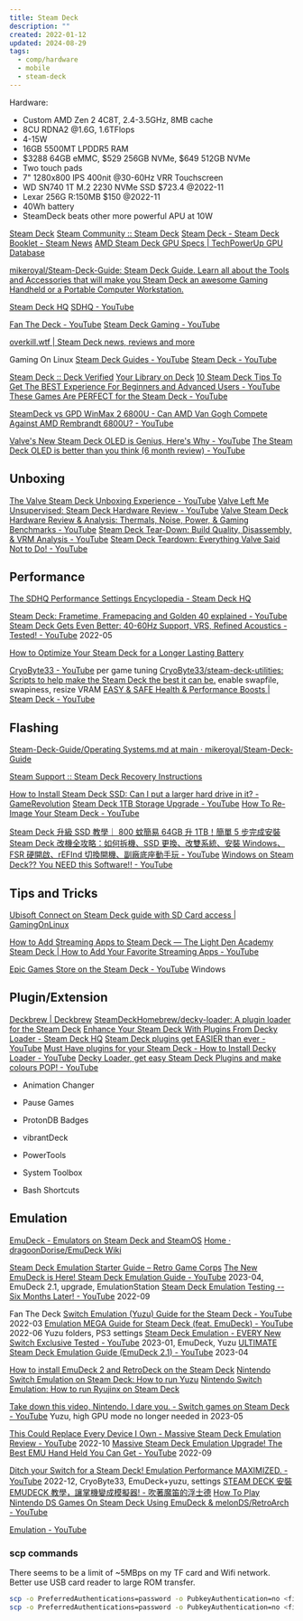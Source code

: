 ```yaml
---
title: Steam Deck
description: ""
created: 2022-01-12
updated: 2024-08-29
tags:
  - comp/hardware
  - mobile
  - steam-deck
---
```


Hardware:

- Custom AMD Zen 2 4C8T, 2.4-3.5GHz, 8MB cache
- 8CU RDNA2 @1.6G, 1.6TFlops
- 4-15W
- 16GB 5500MT LPDDR5 RAM
- $3288 64GB eMMC, $529 256GB NVMe, $649 512GB NVMe
- Two touch pads
- 7" 1280x800 IPS 400nit @30-60Hz VRR Touchscreen
- WD SN740 1T M.2 2230 NVMe SSD $723.4 @2022-11
- Lexar 256G R:150MB $150 @2022-11
- 40Wh battery
- SteamDeck beats other more powerful APU at 10W

[Steam Deck](https://store.steampowered.com/steamdeck)
[Steam Community :: Steam Deck](https://steamcommunity.com/app/1675200)
[Steam Deck - Steam Deck Booklet - Steam News](https://store.steampowered.com/news/app/1675200/view/3401926123919972634)
[AMD Steam Deck GPU Specs | TechPowerUp GPU Database](https://www.techpowerup.com/gpu-specs/steam-deck-gpu.c3897)

[mikeroyal/Steam-Deck-Guide: Steam Deck Guide. Learn all about the Tools and Accessories that will make you Steam Deck an awesome Gaming Handheld or a Portable Computer Workstation.](https://github.com/mikeroyal/Steam-Deck-Guide)

[Steam Deck HQ](https://steamdeckhq.com/)
[SDHQ - YouTube](https://www.youtube.com/@SDHQ)

[Fan The Deck - YouTube](https://www.youtube.com/@FanTheDeck)
[Steam Deck Gaming - YouTube](https://www.youtube.com/@SteamDeckGaming)

[overkill.wtf | Steam Deck news, reviews and more](https://overkill.wtf/)

Gaming On Linux
[Steam Deck Guides - YouTube](https://www.youtube.com/playlist?list=PLRikbCj_P-2Ghffnr_MPIGI3BcU2WfypW)
[Steam Deck - YouTube](https://www.youtube.com/playlist?list=PLRikbCj_P-2EUNZMqzctEW5RElgCVaTBl)

[Steam Deck :: Deck Verified](https://www.steamdeck.com/en/verified)
[Your Library on Deck](https://store.steampowered.com/steamdeck/mygames)
[10 Steam Deck Tips To Get The BEST Experience For Beginners and Advanced Users - YouTube](https://www.youtube.com/watch?v=eeGcbHF-vq4)
[These Games Are PERFECT for the Steam Deck - YouTube](https://www.youtube.com/watch?v=tOaExqg50CM)

[SteamDeck vs GPD WinMax 2 6800U - Can AMD Van Gogh Compete Against AMD Rembrandt 6800U? - YouTube](https://www.youtube.com/watch?v=y0lTxeYLS8M)

[Valve's New Steam Deck OLED is Genius, Here's Why - YouTube](https://www.youtube.com/watch?v=tKEUDdUjjDg)
[The Steam Deck OLED is better than you think (6 month review) - YouTube](https://www.youtube.com/watch?v=_lPEi84U5jc)

## Unboxing

[The Valve Steam Deck Unboxing Experience - YouTube](https://www.youtube.com/watch?v=_UB9XoPlJ0U)
[Valve Left Me Unsupervised: Steam Deck Hardware Review - YouTube](https://www.youtube.com/watch?v=HjZ4POvk14c)
[Valve Steam Deck Hardware Review & Analysis: Thermals, Noise, Power, & Gaming Benchmarks - YouTube](https://www.youtube.com/watch?v=NeQH__XVa64)
[Steam Deck Tear-Down: Build Quality, Disassembly, & VRM Analysis - YouTube](https://www.youtube.com/watch?v=dlsJB3narnk)
[Steam Deck Teardown: Everything Valve Said Not to Do! - YouTube](https://www.youtube.com/watch?v=4T0RZ6ustKQ)

## Performance

[The SDHQ Performance Settings Encyclopedia - Steam Deck HQ](https://steamdeckhq.com/tips-and-guides/the-sdhq-performance-settings-encyclopedia/)

[Steam Deck: Frametime, Framepacing and Golden 40 explained - YouTube](https://www.youtube.com/watch?v=DA2EqFqIPM4)
[Steam Deck Gets Even Better: 40-60Hz Support, VRS, Refined Acoustics - Tested! - YouTube](https://www.youtube.com/watch?v=GF8NzlBiaOM) 2022-05

[How to Optimize Your Steam Deck for a Longer Lasting Battery](https://www.howtogeek.com/875097/how-to-optimize-your-steam-deck-for-a-longer-lasting-battery/)

[CryoByte33 - YouTube](https://www.youtube.com/@cryobyte33) per game tuning
[CryoByte33/steam-deck-utilities: Scripts to help make the Steam Deck the best it can be.](https://github.com/CryoByte33/steam-deck-utilities) enable swapfile, swapiness, resize VRAM
[EASY & SAFE Health & Performance Boosts | Steam Deck - YouTube](https://www.youtube.com/watch?v=od9_a1QQQns)

## Flashing

[Steam-Deck-Guide/Operating Systems.md at main · mikeroyal/Steam-Deck-Guide](https://github.com/mikeroyal/Steam-Deck-Guide/blob/main/Games%20and%20Software/Operating%20Systems.md)

[Steam Support :: Steam Deck Recovery Instructions](https://help.steampowered.com/en/faqs/view/1b71-edf2-eb6d-2bb3)

[How to Install Steam Deck SSD: Can I put a larger hard drive in it? - GameRevolution](https://www.gamerevolution.com/guides/704710-install-steam-deck-ssd-larger-hard-drive)
[Steam Deck 1TB Storage Upgrade - YouTube](https://www.youtube.com/watch?v=uMA8x47cO_M)
[How To Re-Image Your Steam Deck - YouTube](https://www.youtube.com/watch?v=IK_5Rwtp9sQ)

[Steam Deck 升級 SSD 教學｜ 800 蚊簡易 64GB 升 1TB！簡單 5 步完成安裝](https://www.hk01.com/%E6%95%B8%E7%A2%BC%E7%94%9F%E6%B4%BB/850176/)
[Steam Deck 改機全攻略：如何拆機、SSD 更換、改雙系統、安裝 Windows、FSR 硬開啟、rEFInd 切換開機、副廠底座動手玩 - YouTube](https://www.youtube.com/watch?v=P__EKkN4DqQ)
[Windows on Steam Deck?? You NEED this Software!! - YouTube](https://www.youtube.com/watch?v=JtGyQzRFOXU)

## Tips and Tricks

[Ubisoft Connect on Steam Deck guide with SD Card access | GamingOnLinux](https://www.gamingonlinux.com/2022/03/ubisoft-connect-on-steam-deck-guide-with-sd-card-access/)

[How to Add Streaming Apps to Steam Deck — The Light Den Academy](https://www.thelightdenacademy.com/content/how-to-add-streaming-apps-to-steam-deck)
[Steam Deck | How to Add Your Favorite Streaming Apps - YouTube](https://www.youtube.com/watch?v=RCVy2BzxzN8)

[Epic Games Store on the Steam Deck - YouTube](https://www.youtube.com/watch?v=UvuGAQDagWE) Windows

## Plugin/Extension

[Deckbrew | Deckbrew](https://deckbrew.xyz/)
[SteamDeckHomebrew/decky-loader: A plugin loader for the Steam Deck](https://github.com/SteamDeckHomebrew/decky-loader)
[Enhance Your Steam Deck With Plugins From Decky Loader - Steam Deck HQ](https://steamdeckhq.com/tips-and-guides/enhance-your-steam-deck-with-plugins-from-decky-loader/)
[Steam Deck plugins get EASIER than ever - YouTube](https://www.youtube.com/watch?v=ujP6ZB0-eIA)
[Must Have plugins for your Steam Deck - How to Install Decky Loader - YouTube](https://www.youtube.com/watch?v=IONuww8pXqM)
[Decky Loader, get easy Steam Deck Plugins and make colours POP! - YouTube](https://www.youtube.com/watch?v=YQhvNiI3hKI&list=PLRikbCj_P-2Ghffnr_MPIGI3BcU2WfypW&index=12)

- Animation Changer
- Pause Games
- ProtonDB Badges
- vibrantDeck

- PowerTools
- System Toolbox
- Bash Shortcuts

## Emulation

[EmuDeck - Emulators on Steam Deck and SteamOS](https://www.emudeck.com/)
[Home · dragoonDorise/EmuDeck Wiki](https://github.com/dragoonDorise/EmuDeck/wiki)

[Steam Deck Emulation Starter Guide – Retro Game Corps](https://retrogamecorps.com/2022/10/16/steam-deck-emulation-starter-guide/)
[The New EmuDeck is Here! Steam Deck Emulation Guide - YouTube](https://www.youtube.com/watch?v=Y5r2WZAImuY) 2023-04, EmuDeck 2.1, upgrade, EmulationStation
[Steam Deck Emulation Testing -- Six Months Later! - YouTube](https://www.youtube.com/watch?v=BBf15Z2xoiY) 2022-09

Fan The Deck
[Switch Emulation (Yuzu) Guide for the Steam Deck - YouTube](https://www.youtube.com/watch?v=EimnTPVIj2U) 2022-03
[Emulation MEGA Guide for Steam Deck (feat. EmuDeck) - YouTube](https://www.youtube.com/watch?v=AvzSHxccmIg) 2022-06 Yuzu folders, PS3 settings
[Steam Deck Emulation - EVERY New Switch Exclusive Tested - YouTube](https://www.youtube.com/watch?v=A09_2yy5f2o) 2023-01, EmuDeck, Yuzu
[ULTIMATE Steam Deck Emulation Guide (EmuDeck 2.1) - YouTube](https://www.youtube.com/watch?v=Mfef3ZH2IgE) 2023-04

[How to install EmuDeck 2 and RetroDeck on the Steam Deck](https://overkill.wtf/emulation-nintendo-sony-steam-deck/)
[Nintendo Switch Emulation on Steam Deck: How to run Yuzu](https://overkill.wtf/how-to-setup-yuzu-for-steam-deck/)
[Nintendo Switch Emulation: How to run Ryujinx on Steam Deck](https://overkill.wtf/ryujinx-steam-deck/)

[Take down this video, Nintendo. I dare you. - Switch games on Steam Deck - YouTube](https://www.youtube.com/watch?v=oIYvPNtWZ34) Yuzu, high GPU mode no longer needed in 2023-05

[This Could Replace Every Device I Own - Massive Steam Deck Emulation Review - YouTube](https://www.youtube.com/watch?v=z3ovleZj65Y) 2022-10
[Massive Steam Deck Emulation Upgrade! The Best EMU Hand Held You Can Get - YouTube](https://www.youtube.com/watch?v=AuJ5_aqsvt8) 2022-09

[Ditch your Switch for a Steam Deck! Emulation Performance MAXIMIZED. - YouTube](https://www.youtube.com/watch?v=0__el4VrTVY) 2022-12, CryoByte33, EmuDeck+yuzu, settings
[STEAM DECK 安裝 EMUDECK 教學，讓掌機變成模擬器! - 吹著魔笛的浮士德](https://h9856.gameqb.net/2022/12/20/steam-deck-install-emudeck-howto/)
[How To Play Nintendo DS Games On Steam Deck Using EmuDeck & melonDS/RetroArch - YouTube](https://www.youtube.com/watch?v=LvMBlECp_J8)

[Emulation - YouTube](https://www.youtube.com/playlist?list=PLMVW9kBhJJjI3PuvRcDaWuVWQcfA5Phwz)

### scp commands

There seems to be a limit of ~5MBps on my TF card and Wifi network. Better use USB card reader to large ROM transfer.

```sh
scp -o PreferredAuthentications=password -o PubkeyAuthentication=no <file> deck@192.168.50.75:/run/media/mmcblk0p1/Emulation/roms/switch
scp -o PreferredAuthentications=password -o PubkeyAuthentication=no <file> deck@192.168.50.75:/run/media/mmcblk0p1/Emulation/roms/wiiu/roms
```
